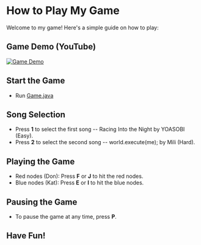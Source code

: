# How to Play My Game

Welcome to my game! Here's a simple guide on how to play:

## Game Demo (YouTube)
[![Game Demo](https://img.youtube.com/vi/2X7KCqrzVEM/0.jpg)](https://www.youtube.com/watch?v=2X7KCqrzVEM)

## Start the Game
- Run [Game.java](https://github.com/poju3185/Taiko-no-Tatsujin-A-Rythm-Game/blob/main/src/main/java/edu/uchicago/gerber/_08final/mvc/controller/Game.java)

## Song Selection
- Press **1** to select the first song -- Racing Into the Night by YOASOBI (Easy).
- Press **2** to select the second song -- world.execute(me); by Mili (Hard).

## Playing the Game
- Red nodes (Don): Press **F** or **J** to hit the red nodes.
- Blue nodes (Kat): Press **E** or **I** to hit the blue nodes.

## Pausing the Game
- To pause the game at any time, press **P**.

## Have Fun!
